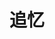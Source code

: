 ---
title: 追忆
pageInfo: false
index: false
article: false
lastUpdated: false
dir:
  order: 1
  link: false
---